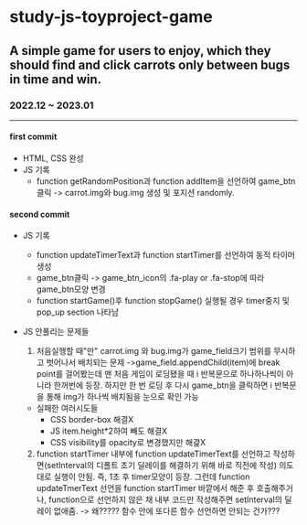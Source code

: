 # study-js-toyproject-game
## A simple game for users to enjoy, which they should find and click carrots only between bugs in time and win.
### 2022.12 ~ 2023.01
---------------------
#### first commit
* HTML, CSS 완성
* JS 기록 
  * function getRandomPosition과 function addItem을 선언하여 game_btn클릭 -> carrot.img와 bug.img 생성 및 포지션 randomly.

#### second commit 
* JS 기록
  * function updateTimerText과 function startTimer를 선언하여 동적 타이머 생성
  * game_btn클릭 -> game_btn_icon의 .fa-play or .fa-stop에 따라 game_btn모양 변경 
  * function startGame()후 function stopGame() 실행될 경우 timer중지 및 pop_up section 나타남
  
* JS 안풀리는 문제들 
  1. 처음실행할 때"만" carrot.img 와 bug.img가 game_field크기 범위를 무시하고 벗어나서 배치되는 문제 ->game_field.appendChild(item)에 break point를 걸어봤는데 맨 처음 게임이 로딩됐을 때 i 반복문으로 하나하나씩이 아니라 한꺼번에 등장. 하지만 한 번 로딩 후 다시 game_btn을 클릭하면 i 반복문을 통해 img가 하나씩 배치됨을 눈으로 확인 가능

  + 실패한 여러시도들
    + CSS border-box 해결X
    + JS item.height*2하여 빼도 해결X
    + CSS visibility를 opacity로 변경했지만 해겵X
  
  2. function startTimer 내부에 function updateTimerText를 선언하고 작성하면(setInterval의 디폴트 초기 딜레이를 해결하기 위해 바로 직전에 작성) 의도대로 실행이 안됨. 즉, 1초 후 timer모양이 등장. 그런데 function updateTmerText 선언을 function startTimer 바깥에서 해준 후 호출해주거나, function으로 선언하지 않은 채 내부 코드만 작성해주면 setInterval의 딜레이 없애줌. -> 왜????? 함수 안에 또다른 함수 선언하면 안되는 건가???
